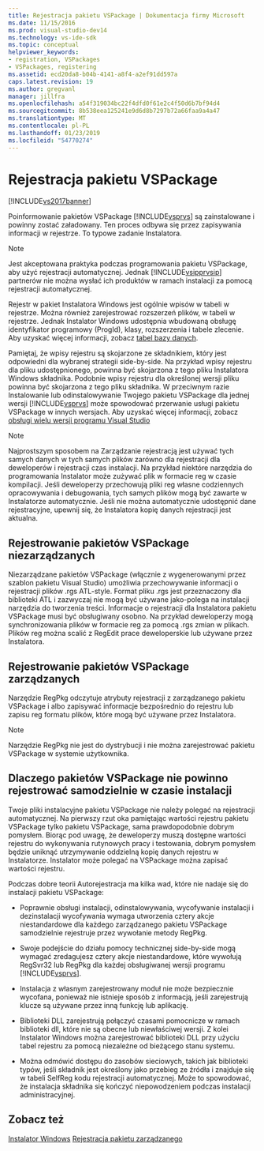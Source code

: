 ```yaml
---
title: Rejestracja pakietu VSPackage | Dokumentacja firmy Microsoft
ms.date: 11/15/2016
ms.prod: visual-studio-dev14
ms.technology: vs-ide-sdk
ms.topic: conceptual
helpviewer_keywords:
- registration, VSPackages
- VSPackages, registering
ms.assetid: ecd20da8-b04b-4141-a8f4-a2ef91dd597a
caps.latest.revision: 19
ms.author: gregvanl
manager: jillfra
ms.openlocfilehash: a54f319034bc22f4dfd0f61e2c4f50d6b7bf94d4
ms.sourcegitcommit: 8b538eea125241e9d6d8b7297b72a66faa9a4a47
ms.translationtype: MT
ms.contentlocale: pl-PL
ms.lasthandoff: 01/23/2019
ms.locfileid: "54770274"
---
```

# <a name="vspackage-registration"></a>Rejestracja pakietu VSPackage
[!INCLUDE[vs2017banner](../../includes/vs2017banner.md)]

Poinformowanie pakietów VSPackage [!INCLUDE[vsprvs](../../includes/vsprvs-md.md)] są zainstalowane i powinny zostać załadowany. Ten proces odbywa się przez zapisywania informacji w rejestrze. To typowe zadanie Instalatora.  
  
> [!NOTE]
>  Jest akceptowana praktyka podczas programowania pakietu VSPackage, aby użyć rejestracji automatycznej. Jednak [!INCLUDE[vsipprvsip](../../includes/vsipprvsip-md.md)] partnerów nie można wysłać ich produktów w ramach instalacji za pomocą rejestracji automatycznej.  
  
 Rejestr w pakiet Instalatora Windows jest ogólnie wpisów w tabeli w rejestrze. Można również zarejestrować rozszerzeń plików, w tabeli w rejestrze. Jednak Instalator Windows udostępnia wbudowaną obsługę identyfikator programowy (ProgId), klasy, rozszerzenia i tabele zlecenie. Aby uzyskać więcej informacji, zobacz [tabel bazy danych](http://msdn.microsoft.com/library/aa368259\(VS.85\).aspx).  
  
 Pamiętaj, że wpisy rejestru są skojarzone ze składnikiem, który jest odpowiedni dla wybranej strategii side-by-side. Na przykład wpisy rejestru dla pliku udostępnionego, powinna być skojarzona z tego pliku Instalatora Windows składnika. Podobnie wpisy rejestru dla określonej wersji pliku powinna być skojarzona z tego pliku składnika. W przeciwnym razie Instalowanie lub odinstalowywanie Twojego pakietu VSPackage dla jednej wersji [!INCLUDE[vsprvs](../../includes/vsprvs-md.md)] może spowodować przerwanie usługi pakietu VSPackage w innych wersjach. Aby uzyskać więcej informacji, zobacz [obsługi wielu wersji programu Visual Studio](../../extensibility/supporting-multiple-versions-of-visual-studio.md)  
  
> [!NOTE]
>  Najprostszym sposobem na Zarządzanie rejestracją jest używać tych samych danych w tych samych plików zarówno dla rejestracji dla deweloperów i rejestracji czas instalacji. Na przykład niektóre narzędzia do programowania Instalator może zużywać plik w formacie reg w czasie kompilacji. Jeśli deweloperzy przechowują pliki reg własne codziennych opracowywania i debugowania, tych samych plików mogą być zawarte w Instalatorze automatycznie. Jeśli nie można automatycznie udostępnić dane rejestracyjne, upewnij się, że Instalatora kopię danych rejestracji jest aktualna.  
  
## <a name="registering-unmanaged-vspackages"></a>Rejestrowanie pakietów VSPackage niezarządzanych  
 Niezarządzane pakietów VSPackage (włącznie z wygenerowanymi przez szablon pakietu Visual Studio) umożliwia przechowywanie informacji o rejestracji plików .rgs ATL-style. Format pliku .rgs jest przeznaczony dla biblioteki ATL i zazwyczaj nie mogą być używane jako-polega na instalacji narzędzia do tworzenia treści. Informacje o rejestracji dla Instalatora pakietu VSPackage musi być obsługiwany osobno. Na przykład deweloperzy mogą synchronizowania plików w formacie reg za pomocą .rgs zmian w plikach. Plików reg można scalić z RegEdit prace deweloperskie lub używane przez Instalatora.  
  
## <a name="registering-managed-vspackages"></a>Rejestrowanie pakietów VSPackage zarządzanych  
 Narzędzie RegPkg odczytuje atrybuty rejestracji z zarządzanego pakietu VSPackage i albo zapisywać informacje bezpośrednio do rejestru lub zapisu reg formatu plików, które mogą być używane przez Instalatora.  
  
> [!NOTE]
>  Narzędzie RegPkg nie jest do dystrybucji i nie można zarejestrować pakietu VSPackage w systemie użytkownika.  
  
## <a name="why-vspackages-should-not-self-register-at-install-time"></a>Dlaczego pakietów VSPackage nie powinno rejestrować samodzielnie w czasie instalacji  
 Twoje pliki instalacyjne pakietu VSPackage nie należy polegać na rejestracji automatycznej. Na pierwszy rzut oka pamiętając wartości rejestru pakietu VSPackage tylko pakietu VSPackage, sama prawdopodobnie dobrym pomysłem. Biorąc pod uwagę, że deweloperzy muszą dostępne wartości rejestru do wykonywania rutynowych pracy i testowania, dobrym pomysłem będzie uniknąć utrzymywanie oddzielną kopię danych rejestru w Instalatorze. Instalator może polegać na VSPackage można zapisać wartości rejestru.  
  
 Podczas dobre teorii Autorejestracja ma kilka wad, które nie nadaje się do instalacji pakietu VSPackage:  
  
-   Poprawnie obsługi instalacji, odinstalowywania, wycofywanie instalacji i dezinstalacji wycofywania wymaga utworzenia cztery akcje niestandardowe dla każdego zarządzanego pakietu VSPackage samodzielnie rejestruje przez wywołanie metody RegPkg.  
  
-   Swoje podejście do działu pomocy technicznej side-by-side mogą wymagać zredagujesz cztery akcje niestandardowe, które wywołują RegSvr32 lub RegPkg dla każdej obsługiwanej wersji programu [!INCLUDE[vsprvs](../../includes/vsprvs-md.md)].  
  
-   Instalacja z własnym zarejestrowany moduł nie może bezpiecznie wycofana, ponieważ nie istnieje sposób z informacją, jeśli zarejestrują klucze są używane przez inną funkcję lub aplikację.  
  
-   Biblioteki DLL zarejestrują połączyć czasami pomocnicze w ramach biblioteki dll, które nie są obecne lub niewłaściwej wersji. Z kolei Instalator Windows można zarejestrować biblioteki DLL przy użyciu tabel rejestru za pomocą niezależne od bieżącego stanu systemu.  
  
-   Można odmówić dostępu do zasobów sieciowych, takich jak biblioteki typów, jeśli składnik jest określony jako przebieg ze źródła i znajduje się w tabeli SelfReg kodu rejestracji automatycznej. Może to spowodować, że instalacja składnika się kończyć niepowodzeniem podczas instalacji administracyjnej.  
  
## <a name="see-also"></a>Zobacz też  
 [Instalator Windows](http://msdn.microsoft.com/library/cc185688\(VS.85\).aspx)   
 [Rejestracja pakietu zarządzanego](http://msdn.microsoft.com/f69e0ea3-6a92-4639-8ca9-4c9c210e58a1)
